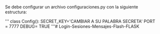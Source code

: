 <!-- Primero Configurar -->

Se debe configurar un archivo configuraciones.py con la siguiente estructura:

'''
class Config():
    SECRET_KEY='CAMBIAR A SU PALABRA SECRETA'
    PORT = 7777
    DEBUG= TRUE
'''# Login-Sesiones-Mensajes-Flash-FLASK
